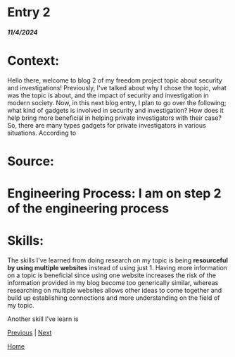 # Entry 2
##### 11/4/2024

# Context:
Hello there, welcome to blog 2 of my freedom project topic about security and investigations! Previously, I've talked about why I chose the topic, what was the topic is about, and the impact of security and investigation in modern society. Now, in this next blog entry, I plan to go over the following; what kind of gadgets is involved in security and investigation? How does it help bring more beneficial in helping private investigators with their case? So, there are many types gadgets for private investigators in various situations. According to []()
# Source:
# Engineering Process: I am on step 2 of the engineering process
# Skills: 
The skills I've learned from doing research on my topic is being **resourceful by using multiple websites** instead of using just 1. Having more information on a topic is beneficial since using one website increases the risk of the information provided in my blog become too generically similar, whereas researching on multiple websites allows other ideas to come together and build up establishing connections and more understanding on the field of my topic.  

Another skill I've learn is 

[Previous](entry01.md) | [Next](entry03.md)

[Home](../README.md)
